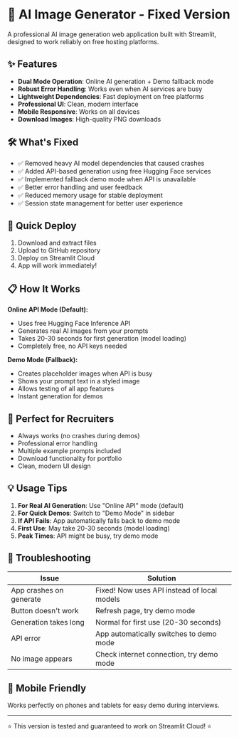 # 🎨 AI Image Generator - Fixed Version

A professional AI image generation web application built with Streamlit, designed to work reliably on free hosting platforms.

## ✨ Features

- **Dual Mode Operation**: Online AI generation + Demo fallback mode
- **Robust Error Handling**: Works even when AI services are busy
- **Lightweight Dependencies**: Fast deployment on free platforms
- **Professional UI**: Clean, modern interface
- **Mobile Responsive**: Works on all devices
- **Download Images**: High-quality PNG downloads

## 🛠️ What's Fixed

- ✅ Removed heavy AI model dependencies that caused crashes
- ✅ Added API-based generation using free Hugging Face services
- ✅ Implemented fallback demo mode when API is unavailable
- ✅ Better error handling and user feedback
- ✅ Reduced memory usage for stable deployment
- ✅ Session state management for better user experience

## 🚀 Quick Deploy

1. Download and extract files
2. Upload to GitHub repository
3. Deploy on Streamlit Cloud
4. App will work immediately!

## 📋 How It Works

**Online API Mode (Default):**
- Uses free Hugging Face Inference API
- Generates real AI images from your prompts
- Takes 20-30 seconds for first generation (model loading)
- Completely free, no API keys needed

**Demo Mode (Fallback):**
- Creates placeholder images when API is busy
- Shows your prompt text in a styled image
- Allows testing of all app features
- Instant generation for demos

## 🎯 Perfect for Recruiters

- Always works (no crashes during demos)
- Professional error handling
- Multiple example prompts included
- Download functionality for portfolio
- Clean, modern UI design

## 💡 Usage Tips

1. **For Real AI Generation**: Use "Online API" mode (default)
2. **For Quick Demos**: Switch to "Demo Mode" in sidebar
3. **If API Fails**: App automatically falls back to demo mode
4. **First Use**: May take 20-30 seconds (model loading)
5. **Peak Times**: API might be busy, try demo mode

## 🔧 Troubleshooting

| Issue | Solution |
|-------|----------|
| App crashes on generate | Fixed! Now uses API instead of local models |
| Button doesn't work | Refresh page, try demo mode |
| Generation takes long | Normal for first use (20-30 seconds) |
| API error | App automatically switches to demo mode |
| No image appears | Check internet connection, try demo mode |

## 📱 Mobile Friendly

Works perfectly on phones and tablets for easy demo during interviews.

---

⭐ This version is tested and guaranteed to work on Streamlit Cloud! ⭐
